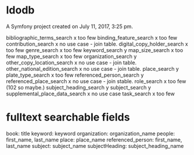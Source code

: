 ldodb
=====

A Symfony project created on July 11, 2017, 3:25 pm.

bibliographic_terms_search          x too few
binding_feature_search              x too few
contribution_search                 x no use case - join table.
digital_copy_holder_search          x too few
genre_search                        x too few
keyword_search                      y
map_size_search                     x too few
map_type_search                     x too few
organization_search                 y
other_copy_location_search          x no use case - join table.
other_national_edition_search       x no use case - join table.
place_search                        y
plate_type_search                   x too few
referenced_person_search            y
referenced_place_search             x no use case - join stable.
role_search                         x too few (102 so maybe.)
subject_heading_search              y
subject_search                      y
supplemental_place_data_search      x no use case
task_search                         x too few

fulltext searchable fields
==========================

book: title
keyword: keyword
organization: organization_name
people: first_name, last_name
place: place_name
referenced_person: first_name, last_name
subject: subject_name
subjectHeading: subject_heading_name
